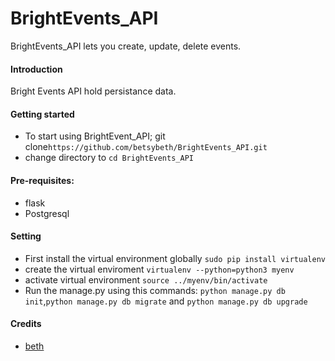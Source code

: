 # BrightEvents_API
BrightEvents_API lets you create, update, delete events.

#### Introduction
 Bright Events API hold persistance data.

#### Getting started
* To start using BrightEvent_API; git clone`https://github.com/betsybeth/BrightEvents_API.git`
* change directory to `cd BrightEvents_API`

#### Pre-requisites:
* flask
* Postgresql

#### Setting
* First install the virtual environment globally `sudo pip install virtualenv`
* create the virtual enviroment `virtualenv --python=python3 myenv`
* activate virtual environment `source ../myenv/bin/activate`
* Run the manage.py using this commands:
 `python manage.py db init`,`python manage.py db migrate` and `python manage.py db upgrade` 


#### Credits
* [beth][1]

[1]: `https://github.com/betsybeth`
